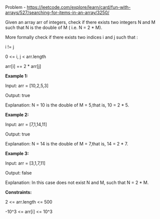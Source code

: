 Problem - https://leetcode.com/explore/learn/card/fun-with-arrays/527/searching-for-items-in-an-array/3250/

Given an array arr of integers, check if there exists two integers N and M such that N is the double of M ( i.e. N = 2 * M).


More formally check if there exists two indices i and j such that :


i != j

0 <= i, j < arr.length

arr[i] == 2 * arr[j]

 

**Example 1:**


Input: arr = [10,2,5,3]

Output: true

Explanation: N = 10 is the double of M = 5,that is, 10 = 2 * 5.

**Example 2:**


Input: arr = [7,1,14,11]

Output: true

Explanation: N = 14 is the double of M = 7,that is, 14 = 2 * 7.

**Example 3:**


Input: arr = [3,1,7,11]

Output: false

Explanation: In this case does not exist N and M, such that N = 2 * M.

 

**Constraints:**


2 <= arr.length <= 500

-10^3 <= arr[i] <= 10^3
